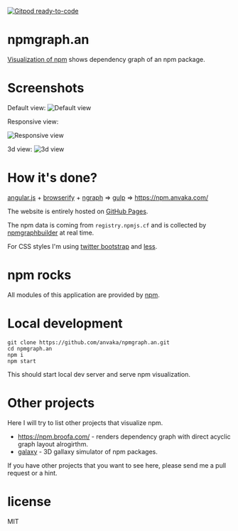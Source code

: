 [![Gitpod ready-to-code](https://img.shields.io/badge/Gitpod-ready--to--code-blue?logo=gitpod)](https://gitpod.io/#https://github.com/anvaka/npmgraph.an)

# npmgraph.an

[Visualization of npm](https://npm.anvaka.com) shows dependency graph of an npm package.

# Screenshots

Default view:
![Default view](https://raw.githubusercontent.com/anvaka/npmgraph.an/master/images/default_view.png)


Responsive view:

![Responsive view](https://raw.githubusercontent.com/anvaka/npmgraph.an/master/images/responsive_view.png)


3d view:
![3d view](https://raw.githubusercontent.com/anvaka/npmgraph.an/master/images/3d_view.png)

# How it's done?

[angular.js](https://angularjs.org/) + [browserify](https://browserify.org/) + [ngraph](https://github.com/anvaka/ngraph) => [gulp](https://gulpjs.com/) => https://npm.anvaka.com/

The website is entirely hosted on [GitHub Pages](https://pages.github.com/).

The npm data is coming from `registry.npmjs.cf` and is collected by [npmgraphbuilder](https://github.com/anvaka/npmgraphbuilder) at real time.

For CSS styles I'm using [twitter bootstrap](https://getbootstrap.com/css/) and [less](https://lesscss.org/).

# npm rocks

All modules of this application are provided by [npm](https://github.com/anvaka/npmgraph.an/blob/master/package.json). 

# Local development

```
git clone https://github.com/anvaka/npmgraph.an.git
cd npmgraph.an
npm i
npm start
```

This should start local dev server and serve npm visualization.

# Other projects

Here I will try to list other projects that visualize npm. 

* https://npm.broofa.com/ - renders dependency graph with direct acyclic graph layout alrogirthm.
* [galaxy](https://anvaka.github.io/pm/#/galaxy/npm?cx=-1345&cy=-7006&cz=-6553&lx=0.6217&ly=-0.6459&lz=0.3098&lw=0.3168&ml=150&s=1.75&l=1&v=2017-11-22T00-00-00Z) - 3D gallaxy simulator of npm packages.

If you have other projects that you want to see here, please send me a pull request or a hint.

# license

MIT
